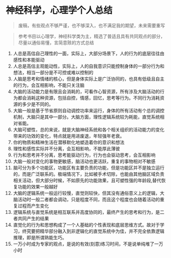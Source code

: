# 神经科学，心理学个人总结

> 废稿，有些观点不够严谨，也不够深入，也不满足我的期望，未来需要重写

> 参考书目以心理学，神经科学类为主，精选了普适且具有共同观点的部分，尽量以通俗易懂，言简意赅的方式总结

1. 人总是高估自己理性的一面，实际上，大部分场景下，人的行为的底层往往由感性和本能驱动
2. 人总是高估主观能动性，实际上，人的自我意识只能控制身体的一部分行为和想法，相当一部分是不可控或难以控制的
3. 人脑是思考和情绪的核心，但是身体实际上是广泛协同的，也具有低级且自主的行为，会互相影响，不能只关注脑
4. 大脑的活动能力是有限且会消耗的，可看作心智资源，所有涉及大脑活动的行为都会消耗这种资源，包括自控，情感，回忆，思考等行为。不同行为消耗资源的多少是不同的。
5. 大脑一般是基于节省原则自动调控功率来运行，身体的所有活动有个总的调控机制，大脑只是其中一部分。大脑方面，理性逻辑系统较为耗能，直觉系统相对省能。
6. 大脑可塑性，总的来说，就是大脑神经系统和各个相关组织的活动能力的变化带来的功效的变化，特点就是用进废退，年轻强年老衰。
7. 你的物质和精神生活在潜移默化地塑造着你的意识和想法
8. 理性和感性实际并不分离，会互相影响，不能厚此薄彼
9. 行为和思考并不分离，思考能驱动行为，行为也会驱动思考，会互相影响
10. 大脑一般对变化的事物更敏感，脑活动也更活跃，重复的事物相对不敏感
11. 脑可分为多个功能区，功能区有主要负责的功能，但是功能区并不是独立运行的，而是广泛联系的。极端情况下，比如被手术切除，也能由其他脑区域负责相关活动，但大部分时候，不如原先的功能效果，且可塑性强的年龄段,替代恢复功能的效果一般越好
12. 大脑的逻辑系统一般运行较慢，直觉则较快，但其没有通俗意义上的逻辑，大脑活动时一般二者都会调动，只是程度不同，而且这个程度也会随着活动的重复过程而产生变化
13. 逻辑系统与直觉系统是相互联系并高度协同的，最终产生的思考和行为，是二者共同产生的结果
14. 直觉化的行为和思想构成了一个人基础的个性表现和底层思维方式。故对于学习，终究要把精华部分融入到非逻辑化的直觉系统中为佳，并不完全依靠逻辑推理，即是所谓熟能生巧。
15. 一万小时成为专家的观点，是说的有效(刻意)练习时间，不是说单纯堆了一万小时
